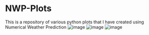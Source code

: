 # NWP-Plots
This is a repository of various python plots that I have created using Numerical Weather Prediction
![image](https://github.com/anthony-illenden/NWP-Plots/assets/130492486/17db9874-3cde-4172-b233-fa7e05ff3004)
![image](https://github.com/anthony-illenden/NWP-Plots/assets/130492486/8e26be25-8c54-4788-965d-6db34b874568)
![image](https://github.com/anthony-illenden/NWP-Plots/assets/130492486/6e22ebfb-33b3-4fb8-a8bb-3f27a4fc6099)



